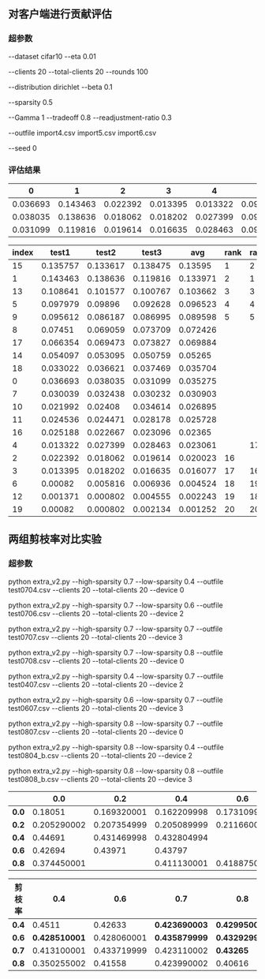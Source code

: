 ## 对客户端进行贡献评估

### 超参数

--dataset cifar10
--eta 0.01

--clients 20
--total-clients 20
--rounds 100

--distribution dirichlet
--beta 0.1

--sparsity 0.5

--Gamma 1
--tradeoff 0.8
--readjustment-ratio 0.3

--outfile import4.csv import5.csv import6.csv

--seed 0

### 评估结果

| 0        | 1        | 2        | 3        | 4        | 5        | 6        | 7        | 8        | 9        | 10       | 11       | 12       | 13       | 14       | 15       | 16       | 17       | 18       | 19       |
| -------- | -------- | -------- | -------- | -------- | -------- | -------- | -------- | -------- | -------- | -------- | -------- | -------- | -------- | -------- | -------- | -------- | -------- | -------- | -------- |
| 0.036693 | 0.143463 | 0.022392 | 0.013395 | 0.013322 | 0.097979 | 0.00082  | 0.030039 | 0.07451  | 0.095612 | 0.021992 | 0.024536 | 0.001371 | 0.108641 | 0.054097 | 0.135757 | 0.025188 | 0.066354 | 0.033022 | 0.00082  |
| 0.038035 | 0.138636 | 0.018062 | 0.018202 | 0.027399 | 0.09896  | 0.005816 | 0.032438 | 0.069059 | 0.086187 | 0.02408  | 0.024471 | 0.000802 | 0.101577 | 0.053095 | 0.133617 | 0.022667 | 0.069473 | 0.036621 | 0.000802 |
| 0.031099 | 0.119816 | 0.019614 | 0.016635 | 0.028463 | 0.092628 | 0.006936 | 0.030232 | 0.073709 | 0.086995 | 0.034614 | 0.028178 | 0.004555 | 0.100767 | 0.050759 | 0.138475 | 0.023096 | 0.073827 | 0.037469 | 0.002134 |

| index | test1    | test2    | test3    | avg      | rank | rank1 | rank2 | rank3 |
| ----- | -------- | -------- | -------- | -------- | ---- | ----- | ----- | ----- |
| 15    | 0.135757 | 0.133617 | 0.138475 | 0.13595  | 1    | 2     | 2     | 1     |
| 1     | 0.143463 | 0.138636 | 0.119816 | 0.133971 | 2    | 1     | 1     | 2     |
| 13    | 0.108641 | 0.101577 | 0.100767 | 0.103662 | 3    | 3     | 3     | 3     |
| 5     | 0.097979 | 0.09896  | 0.092628 | 0.096523 | 4    | 4     | 4     | 4     |
| 9     | 0.095612 | 0.086187 | 0.086995 | 0.089598 | 5    | 5     | 5     | 5     |
| 8     | 0.07451  | 0.069059 | 0.073709 | 0.072426 |      |       |       |       |
| 17    | 0.066354 | 0.069473 | 0.073827 | 0.069884 |      |       |       |       |
| 14    | 0.054097 | 0.053095 | 0.050759 | 0.05265  |      |       |       |       |
| 18    | 0.033022 | 0.036621 | 0.037469 | 0.035704 |      |       |       |       |
| 0     | 0.036693 | 0.038035 | 0.031099 | 0.035275 |      |       |       |       |
| 7     | 0.030039 | 0.032438 | 0.030232 | 0.030903 |      |       |       |       |
| 10    | 0.021992 | 0.02408  | 0.034614 | 0.026895 |      |       |       |       |
| 11    | 0.024536 | 0.024471 | 0.028178 | 0.025728 |      |       |       |       |
| 16    | 0.025188 | 0.022667 | 0.023096 | 0.02365  |      |       |       |       |
| 4     | 0.013322 | 0.027399 | 0.028463 | 0.023061 |      | 17    |       |       |
| 2     | 0.022392 | 0.018062 | 0.019614 | 0.020023 | 16   |       | 17    | 16    |
| 3     | 0.013395 | 0.018202 | 0.016635 | 0.016077 | 17   | 16    | 16    | 17    |
| 6     | 0.00082  | 0.005816 | 0.006936 | 0.004524 | 18   | 19    | 18    | 18    |
| 12    | 0.001371 | 0.000802 | 0.004555 | 0.002243 | 19   | 18    | 19    | 19    |
| 19    | 0.00082  | 0.000802 | 0.002134 | 0.001252 | 20   | 20    | 20    | 20    |



## 两组剪枝率对比实验

### 超参数

python extra_v2.py --high-sparsity 0.7 --low-sparsity 0.4 --outfile test0704.csv --clients 20 --total-clients 20 --device 0

python extra_v2.py --high-sparsity 0.7 --low-sparsity 0.6 --outfile test0706.csv --clients 20 --total-clients 20 --device 2

python extra_v2.py --high-sparsity 0.7 --low-sparsity 0.7 --outfile test0707.csv --clients 20 --total-clients 20 --device 3

python extra_v2.py --high-sparsity 0.7 --low-sparsity 0.8 --outfile test0708.csv --clients 20 --total-clients 20 --device 0

python extra_v2.py --high-sparsity 0.4 --low-sparsity 0.7 --outfile test0407.csv --clients 20 --total-clients 20 --device 2

python extra_v2.py --high-sparsity 0.6 --low-sparsity 0.7 --outfile test0607.csv --clients 20 --total-clients 20 --device 3

python extra_v2.py --high-sparsity 0.8 --low-sparsity 0.7 --outfile test0807.csv --clients 20 --total-clients 20 --device 0

python extra_v2.py --high-sparsity 0.8 --low-sparsity 0.4 --outfile test0804_b.csv --clients 20 --total-clients 20 --device 2

python extra_v2.py --high-sparsity 0.8 --low-sparsity 0.8 --outfile test0808_b.csv --clients 20 --total-clients 20 --device 3

|         | 0.0         | 0.2         | 0.4         | 0.6         | 0.8         |
| ------- | ----------- | ----------- | ----------- | ----------- | ----------- |
| **0.0** | 0.18051     | 0.169320001 | 0.162209998 | 0.173109999 | 0.174859999 |
| **0.2** | 0.205290002 | 0.207354999 | 0.205089999 | 0.211660001 | 0.189490001 |
| **0.4** | 0.44691     | 0.431469998 | 0.432804994 |             | 0.4242      |
| **0.6** | 0.42694     | 0.43971     | 0.43797     |             | 0.424870002 |
| **0.8** | 0.374450001 |             | 0.411130001 | 0.418875001 | 0.42956     |

| 剪枝率  | 0.4             | 0.6         | 0.7             | 0.8             |
| ------- | --------------- | ----------- | --------------- | --------------- |
| **0.4** | 0.4511          | 0.42633     | **0.423690003** | **0.429950002** |
| **0.6** | **0.428510001** | 0.428060001 | **0.435879999** | **0.432929999** |
| **0.7** | 0.413100001     | 0.433719999 | 0.423110002     | **0.43265**     |
| **0.8** | 0.350255002     | 0.41558     | 0.423990002     | 0.40616         |

